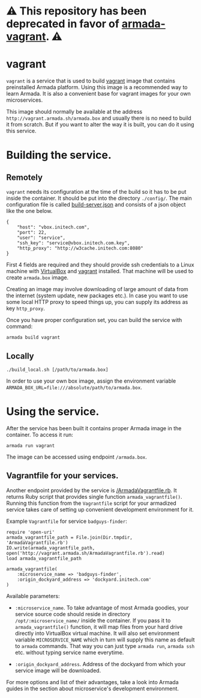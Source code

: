 # :warning: This repository has been deprecated in favor of [armada-vagrant](https://github.com/armadaplatform/armada-vagrant). :warning:

# vagrant

`vagrant` is a service that is used to build [vagrant](http://vagrantup.com) image that contains preinstalled
Armada platform.
Using this image is a recommended way to learn Armada. It is also a convenient base for vagrant images
for your own microservices.

This image should normally be available at the address `http://vagrant.armada.sh/armada.box` and
usually there is no need to build it from scratch. But if you want to alter the way it is built,
you can do it using this service.


# Building the service.

## Remotely

`vagrant` needs its configuration at the time of the build so it has to be put inside the container.
It should be put into the directory `./config/`.
The main configuration file is called [build-server.json](config/build-server.json) and consists
of a json object like the one below.

    {
        "host": "vbox.initech.com",
        "port": 22,
        "user": "service",
        "ssh_key": "service@vbox.initech.com.key",
        "http_proxy": "http://w3cache.initech.com:8080"
    }

First 4 fields are required and they should provide ssh credentials to a Linux machine
with [VirtualBox](https://www.virtualbox.org/) and [vagrant](http://vagrantup.com) installed.
That machine will be used to create `armada.box` image.

Creating an image may involve downloading of large amount of data from the internet (system update, new packages etc.).
In case you want to use some local HTTP proxy to speed things up, you can supply its address as key `http_proxy`.

Once you have proper configuration set, you can build the service with command:

    armada build vagrant

## Locally

    ./build_local.sh [/path/to/armada.box]

In order to use your own box image, assign the environment variable `ARMADA_BOX_URL=file:///absolute/path/to/armada.box`.

# Using the service.

After the service has been built it contains proper Armada image in the container. To access it run:

    armada run vagrant

The image can be accessed using endpoint `/armada.box`.


## Vagrantfile for your services.

Another endpoint provided by the service is [/ArmadaVagrantfile.rb](src/static/ArmadaVagrantfile.rb).
It returns Ruby script that provides single function `armada_vagrantfile()`. Running this function from the
`Vagrantfile` script for your armadized service takes care of setting up convenient development environment for it.

Example `Vagrantfile` for service `badguys-finder`:

    require 'open-uri'
    armada_vagrantfile_path = File.join(Dir.tmpdir, 'ArmadaVagrantfile.rb')
    IO.write(armada_vagrantfile_path, open('http://vagrant.armada.sh/ArmadaVagrantfile.rb').read)
    load armada_vagrantfile_path

    armada_vagrantfile(
        :microservice_name => 'badguys-finder',
        :origin_dockyard_address => 'dockyard.initech.com'
    )

Available parameters:

* `:microservice_name`.
    To take advantage of most Armada goodies, your service source code should reside in directory
    `/opt/:microservice_name/` inside the container. If you pass it to `armada_vagrantfile()` function,
    it will map files from your hard drive directly into VirtualBox virtual machine.
    It will also set environment variable `MICROSERVICE_NAME` which in turn will supply this name as default
    to `armada` commands. That way you can just type `armada run`, `armada ssh` etc. without typing service name everytime.

* `:origin_dockyard_address`.
    Address of the dockyard from which your service image will be downloaded.


For more options and list of their advantages, take a look into Armada guides in the section about
microservice's development environment.

